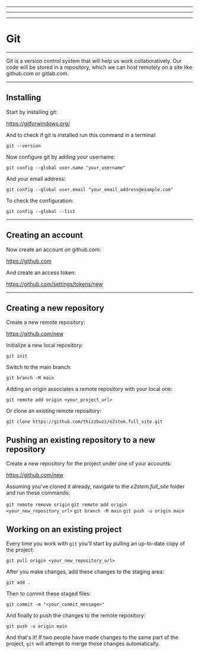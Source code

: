 * * * * * * * * * * * * * * * * * * * * * * * * * * * * * * * * * * * * * * * * 
* * * * * * * * * * * * * * * * * * * * * * * * * * * * * * * * * * * * * * * * 
* * * * * * * * * * * * * * * * * * * * * * * * * * * * * * * * * * * * * * * * 

# Git

- - - - - - - - - - - - - - - - - - - - - - - - - - - - - - - - - - - - - - - - 

Git is a version control system that will help us work collaboratively. Our code will be stored in a repository, which we can host remotely on a site like github.com or gitlab.com.

- - - - - - - - - - - - - - - - - - - - - - - - - - - - - - - - - - - - - - - - 

## Installing

Start by installing git:

https://gitforwindows.org/

And to check if git is installed run this command in a terminal:

`git --version`

Now configure git by adding your username:

`git config --global user.name "your_username"`

And your email address:

`git config --global user.email "your_email_address@example.com"`

To check the configuration:

`git config --global --list`

- - - - - - - - - - - - - - - - - - - - - - - - - - - - - - - - - - - - - - - - 

## Creating an account

Now create an account on github.com:

https://github.com

And create an access token:

https://github.com/settings/tokens/new

- - - - - - - - - - - - - - - - - - - - - - - - - - - - - - - - - - - - - - - - 

## Creating a new repository

Create a new remote repository:

https://github.com/new

Initialize a new local repository:

`git init`

Switch to the main branch:

`git branch -M main`

Adding an origin associates a remote repository with your local one:

`git remote add origin <your_project_url>`

Or clone an existing remote repository:

`git clone https://github.com/thizzbuzz/e2stem.full_site.git`


## Pushing an existing repository to a new repository

Create a new repository for the project under one of your accounts:

https://github.com/new

Assuming you've cloned it already, navigate to the *e2stem.full_site* folder and run these commands:

`git remote remove origin` 
`git remote add origin <your_new_repository_url>`
`git branch -M main`
`git push -u origin main`


## Working on an existing project

Every time you work with `git` you'll start by pulling an up-to-date copy of the project:

`git pull origin <your_new_repository_url>`

After you make changes, add these changes to the staging area:

`git add .`

Then to commit these staged files:

`git commit -m "<your_commit_message>"`

And finally to push the changes to the remote repository:

`git push -u origin main`

And that's it! If two people have made changes to the same part of the project, `git` will attempt to merge those changes automatically.



